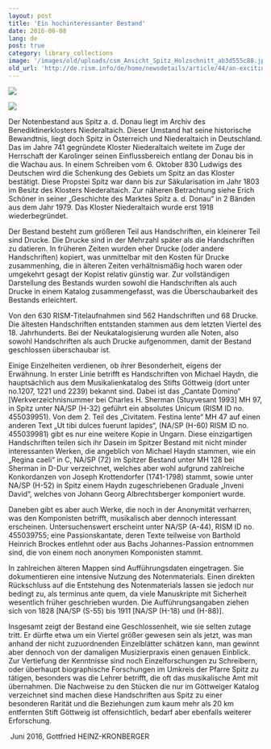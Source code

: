 ```yaml
---
layout: post
title: 'Ein hochinteressanter Bestand'
date: 2016-06-08
lang: de
post: true
category: library_collections
image: '/images/old/uploads/csm_Ansicht_Spitz_Holzschnitt_ab3d555c88.jpg'
old_url: 'http://de.rism.info/de/home/newsdetails/article/44/an-exciting-collection-1.html'
---
```


 ![](/uploads/_processed_/csm_SIEGEL_DER_PFARRE_SPITZ_V.O.M.B_B01_gross_03_3b0180c26b.jpg)

 ![](/uploads/_processed_/csm_NATk_32_MH97_snippet_02_2d2f736b7c.jpg)

Der Notenbestand aus Spitz a. d. Donau liegt im Archiv des Benediktinerklosters Niederaltaich. Dieser Umstand hat seine historische Bewandtnis, liegt doch Spitz in Österreich und Niederaltaich in Deutschland. Das im Jahre 741 gegründete Kloster Niederaltaich weitete im Zuge der Herrschaft der Karolinger seinen Einflussbereich entlang der Donau bis in die Wachau aus. In einem Schreiben vom 6. Oktober 830 Ludwigs des Deutschen wird die Schenkung des Gebiets um Spitz an das Kloster bestätigt. Diese Propstei Spitz war dann bis zur Säkularisation im Jahr 1803 im Besitz des Klosters Niederaltaich. Zur näheren Betrachtung siehe Erich Schöner in seiner „Geschichte des Marktes Spitz a. d. Donau“ in 2 Bänden aus dem Jahr 1979. Das Kloster Niederaltaich wurde erst 1918 wiederbegründet.

Der Bestand besteht zum größeren Teil aus Handschriften, ein kleinerer Teil sind Drucke. Die Drucke sind in der Mehrzahl später als die Handschriften zu datieren. In früheren Zeiten wurden eher Drucke (oder andere Handschriften) kopiert, was unmittelbar mit den Kosten für Drucke zusammenhing, die in älteren Zeiten verhältnismäßig hoch waren oder umgekehrt gesagt der Kopist relativ günstig war. Zur vollständigen&nbsp; Darstellung des Bestands wurden sowohl die Handschriften als auch Drucke in einem Katalog zusammengefasst, was die Überschaubarkeit des Bestands erleichtert.

Von den 630 RISM-Titelaufnahmen sind 562 Handschriften und 68 Drucke. Die ältesten Handschriften entstanden stammen aus dem letzten Viertel des 18. Jahrhunderts. Bei der Neukatalogisierung wurden alle Noten, also sowohl Handschriften als auch Drucke aufgenommen, damit der Bestand geschlossen überschaubar ist.

Einige Einzelheiten verdienen, ob ihrer Besonderheit, eigens der Erwähnung. In erster Linie betrifft es Handschriften von Michael Haydn, die hauptsächlich aus dem Musikalienkatalog des Stifts Göttweig (dort unter no.1207, 1221 und 2239) bekannt sind. Dabei ist das „Cantate Domino“ [Werkverzeichnisnummer bei Charles H. Sherman (Stuyvesant 1993] MH 97, in Spitz unter NA/SP (H-32) geführt ein absolutes Unicum (RISM ID no. 455039951). Von dem 2. Teil des „Civitatem. Festina lente“ MH 47 auf einen anderen Text „Ut tibi dulces fuerunt lapides“, (NA/SP (H-60) RISM ID no. 455039981) gibt es nur eine weitere Kopie in Ungarn. Diese einzigartigen Handschriften teilen sich ihr Dasein im Spitzer Bestand mit nicht minder interessanten Werken, die angeblich von Michael Haydn stammen, wie ein „Regina caeli“ in C, NA/SP (72) im Spitzer Bestand unter MH 128 bei Sherman in D-Dur verzeichnet, welches aber wohl aufgrund zahlreiche Konkordanzen von Joseph Krottendorfer (1741-1798) stammt, sowie unter NA/SP (H-52) in Spitz einem Haydn zugeschriebenen Graduale „Inveni David“, welches von Johann Georg Albrechtsberger komponiert wurde.

Daneben gibt es aber auch Werke, die noch in der Anonymität verharren, was den Komponisten betrifft, musikalisch aber dennoch interessant erscheinen. Untersuchenswert erscheint unter NA/SP (A-44), RISM ID no. 455039755; eine Passionskantate, deren Texte teilweise von Barthold Heinrich Brockes entlehnt oder aus Bachs Johannes-Passion entnommen sind, die von einem noch anonymen Komponisten stammt.

In zahlreichen älteren Mappen sind Aufführungsdaten eingetragen. Sie dokumentieren eine intensive Nutzung des Notenmaterials. Einen direkten Rückschluss auf die Entstehung des Notenmaterials lassen sie jedoch nur bedingt zu, als terminus ante quem, da viele Manuskripte mit Sicherheit wesentlich früher geschrieben wurden. Die Aufführungsangaben ziehen sich von 1828 [NA/SP (S-55) bis 1911 [NA/SP (H-18) und (H-88)].

Insgesamt zeigt der Bestand eine Geschlossenheit, wie sie selten zutage tritt. Er dürfte etwa um ein Viertel größer gewesen sein als jetzt, was man anhand der nicht zuzuordnenden Einzelblätter schätzen kann, man gewinnt aber dennoch von der damaligen Musizierpraxis einen genauen Einblick. Zur Vertiefung der Kenntnisse sind noch Einzelforschungen zu Schreibern, oder überhaupt biographische Forschungen im Umkreis der Pfarre Spitz zu tätigen, besonders was die Lehrer betrifft, die oft das musikalische Amt mit übernahmen. Die Nachweise zu den Stücken die nur im Göttweiger Katalog verzeichnet sind machen diese Handschriften aus Spitz zu einer besonderen Rarität und die Beziehungen zum kaum mehr als 20 km entfernten Stift Göttweig ist offensichtlich, bedarf aber ebenfalls weiterer Erforschung.

&nbsp;Juni 2016, Gottfried HEINZ-KRONBERGER

